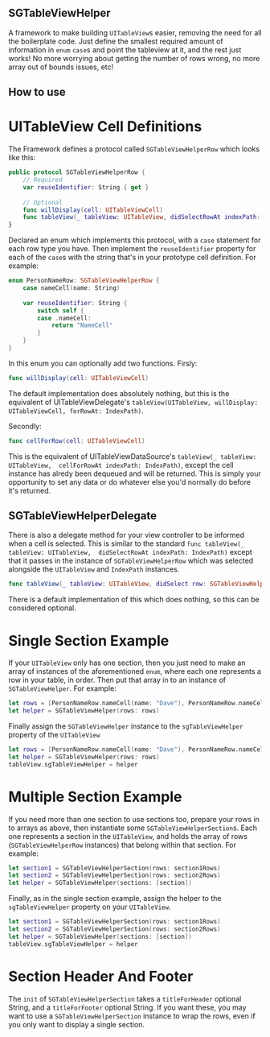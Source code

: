 ## SGTableViewHelper
A framework to make building `UITableView`s easier, removing the need for all the boilerplate code. Just define the smallest required amount of information in `enum` `case`s and point the tableview at it, and the rest just works! No more worrying about getting the number of rows wrong, no more array out of bounds issues, etc!

## How to use
# UITableView Cell Definitions
The Framework defines a protocol called `SGTableViewHelperRow` which looks like this:

```swift
public protocol SGTableViewHelperRow {
    // Required
    var reuseIdentifier: String { get }
    
    // Optional
    func willDisplay(cell: UITableViewCell)
    func tableView(_ tableView: UITableView, didSelectRowAt indexPath: IndexPath)
}
```

Declared an enum which implements this protocol, with a `case` statement for each row type you have. Then implement the `reuseIdentifier` property for each of the `case`s with the string that's in your prototype cell definition. For example:

```swift
enum PersonNameRow: SGTableViewHelperRow {
    case nameCell(name: String)
    
    var reuseIdentifier: String {
        switch self {
        case .nameCell:
            return "NameCell"
        }
    }
}
```

In this enum you can optionally add two functions. Firsly:
```swift
func willDisplay(cell: UITableViewCell)
```
The default implementation does absolutely nothing, but this is the equivalent of UITableViewDelegate's `tableView(UITableView, willDisplay: UITableViewCell, forRowAt: IndexPath)`.

Secondly:
```swift
func cellForRow(cell: UITableViewCell)
```

This is the equivalent of UITableViewDataSource's `tableView(_ tableView: UITableView, 
  cellForRowAt indexPath: IndexPath)`, except the cell instance has alredy been dequeued and will be returned. This is simply your opportunity to set any data or do whatever else you'd normally do before it's returned.


## SGTableViewHelperDelegate
There is also a delegate method for your view controller to be informed when a cell is selected. This is similar to the standard `func tableView(_ tableView: UITableView, 
         didSelectRowAt indexPath: IndexPath)` except that it passes in the instance of `SGTableViewHelperRow` which was selected alongside the `UITableView` and `IndexPath` instances.
```swift
func tableView(_ tableView: UITableView, didSelect row: SGTableViewHelperRow, at indexPath: IndexPath)
```
There is a default implementation of this which does nothing, so this can be considered optional.

# Single Section Example
If your `UITableView` only has one section, then you just need to make an array of instances of the aforementioned `enum`, where each one represents a row in your table, in order. Then put that array in to an instance of `SGTableViewHelper`. For example:
```swift
let rows = [PersonNameRow.nameCell(name: "Dave"), PersonNameRow.nameCell(name: "Geoffery")]
let helper = SGTableViewHelper(rows: rows)
```

Finally assign the `SGTableViewHelper` instance to the `sgTableViewHelper` property of the `UITableView` 

```swift
let rows = [PersonNameRow.nameCell(name: "Dave"), PersonNameRow.nameCell(name: "Geoffery")]
let helper = SGTableViewHelper(rows: rows)
tableView.sgTableViewHelper = helper
```

# Multiple Section Example
If you need more than one section to use sections too, prepare your rows in to arrays as above, then instantiate some `SGTableViewHelperSection`s. Each one represents a section in the `UITableView`, and holds the array of rows (`SGTableViewHelperRow` instances) that belong within that section. For example:

```swift
let section1 = SGTableViewHelperSection(rows: section1Rows)
let section2 = SGTableViewHelperSection(rows: section2Rows)
let helper = SGTableViewHelper(sections: [section])
```

Finally, as in the single section example, assign the helper to the `sgTableViewHelper` property on your `UITableView`.
```swift
let section1 = SGTableViewHelperSection(rows: section1Rows)
let section2 = SGTableViewHelperSection(rows: section2Rows)
let helper = SGTableViewHelper(sections: [section])
tableView.sgTableViewHelper = helper
```

# Section Header And Footer
The `init` of `SGTableViewHelperSection` takes a `titleForHeader` optional String, and a `titleForFooter` optional String. If you want these, you may want to use a `SGTableViewHelperSection` instance to wrap the rows, even if you only want to display a single section.
